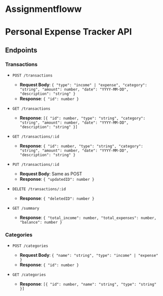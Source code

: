 # Assignmentfloww
# Personal Expense Tracker API

## Endpoints

### Transactions

- `POST /transactions`
  - **Request Body**: `{ "type": "income" | "expense", "category": "string", "amount": number, "date": "YYYY-MM-DD", "description": "string" }`
  - **Response**: `{ "id": number }`

- `GET /transactions`
  - **Response**: `[{ "id": number, "type": "string", "category": "string", "amount": number, "date": "YYYY-MM-DD", "description": "string" }]`

- `GET /transactions/:id`
  - **Response**: `{ "id": number, "type": "string", "category": "string", "amount": number, "date": "YYYY-MM-DD", "description": "string" }`

- `PUT /transactions/:id`
  - **Request Body**: Same as POST
  - **Response**: `{ "updatedID": number }`

- `DELETE /transactions/:id`
  - **Response**: `{ "deletedID": number }`

- `GET /summary`
  - **Response**: `{ "total_income": number, "total_expenses": number, "balance": number }`

### Categories

- `POST /categories`
  - **Request Body**: `{ "name": "string", "type": "income" | "expense" }`
  - **Response**: `{ "id": number }`

- `GET /categories`
  - **Response**: `[{ "id": number, "name": "string", "type": "string" }]`
